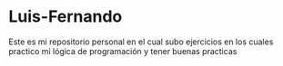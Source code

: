 # Luis-Fernando
Este es mi repositorio personal en el cual subo ejercicios en los cuales practico mi lógica de programación y tener buenas practicas 
